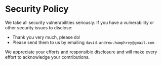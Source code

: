# Security Policy

We take all security vulnerabilities seriously.
If you have a vulnerability or other security issues to disclose:

- Thank you very much, please do!
- Please send them to us by emailing `david.andrew.humphrey@gmail.com`

We appreciate your efforts and responsible disclosure and will make every effort to acknowledge your contributions.
